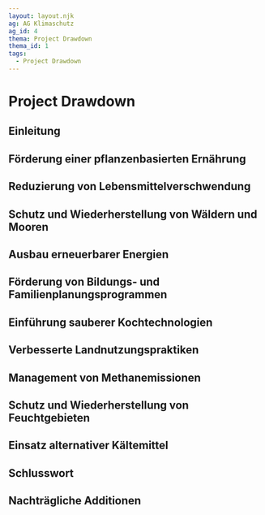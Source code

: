```yaml
---
layout: layout.njk
ag: AG Klimaschutz
ag_id: 4
thema: Project Drawdown
thema_id: 1
tags:
  - Project Drawdown
---
```

# Project Drawdown

## Einleitung


## Förderung einer pflanzenbasierten Ernährung


## Reduzierung von Lebensmittelverschwendung


## Schutz und Wiederherstellung von Wäldern und Mooren


## Ausbau erneuerbarer Energien


## Förderung von Bildungs- und Familienplanungsprogrammen


## Einführung sauberer Kochtechnologien


## Verbesserte Landnutzungspraktiken


## Management von Methanemissionen


## Schutz und Wiederherstellung von Feuchtgebieten


## Einsatz alternativer Kältemittel


## Schlusswort


## Nachträgliche Additionen

